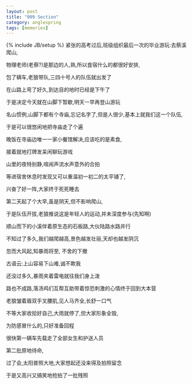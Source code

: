 ```yaml
---
layout: post
title: "009 Section"
category: anglespring
tags: [memories]
---
```

{% include JB/setup %}
紧张的高考过后,班级组织最后一次的毕业游玩:去蔡溪爬山,

物理老师(老蔡?)是那边的人,熟,所以食宿什么的都很好安排,

包了辆车,老狼带队,三四十号人的队伍就出发了

在山路上弯了好久,到达目的地时已经是下午了

于是决定今天就在山脚下暂歇,明天一早再登山游玩

名山惯例,山脚下都有个寺庙,忘记名字了,但是人很少,基本上就我们这一个队伍,

于是可以很悠闲地把寺庙走了个遍

晚饭在寺庙边唯一一家小餐馆解决,应该吃的是素食,

接着就地打牌发呆闲聊玩游戏

山里的夜特别静,喧闹声流水声意外的合拍

等进宿舍休息时发现又可以重温初一初二的太平铺了,

兴奋了好一阵,大家终于死死睡去

第二天起了个大早,虽是阴天,但不影响爬山,

于是队伍开拔,老狼推说这是年轻人的运动,并未深度参与(先知啊)

顺山而下的小溪伴着原生态的石板路,大伙陆路水路并行

不知过了多久,我们越爬越高,景色越发壮丽,天却也越发阴沉

忽而大风起,知暴雨将至, 不舍的下撤

古语云:上山容易下山难,诚不欺我

还没过多久,暴雨夹着雷电就往我们身上泼

路也不成路,落汤鸡们互帮互助带着惊恐刺激的心情终于回到大本营

老狼皱着眉双手叉腰肌,见人马齐全,长舒一口气

不等大家收拾好自己,大雨就停了,但大家形象全毁,

为防感冒什么的,只好准备回程

很快第一辆车先载走了全部女生和护送人员

第二批原地待命,

过了会,太阳普照大地,大家想起还没来得及拍照留念

于是又高兴又搞笑地抢拍了一批残照
